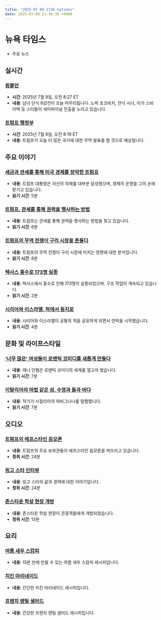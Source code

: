 ```yaml
---
title: "2025 07 09 2136 nytimes"
date: 2025-07-09 21:36:35 +0900
---
```


# 뉴욕 타임스
- 주요 뉴스

## 실시간

### [윔블던](https://www.nytimes.com/athletic/live-blogs/wimbledon-2025-live-updates-day-10-scores-results-quarterfinals/cTo5sHFrbXKy/)
- **시간**: 2025년 7월 9일, 오전 8:27 ET
- **내용**: 남녀 단식 8강전이 오늘 마무리됩니다. 노박 조코비치, 얀닉 시너, 이가 스비아텍 등 스타들이 세미파이널 진출을 노리고 있습니다.

### [트럼프 행정부](https://www.nytimes.com/live/2025/07/09/us/trump-news)
- **시간**: 2025년 7월 9일, 오전 8:19 ET
- **내용**: 트럼프가 오늘 더 많은 국가에 대한 무역 발표를 할 것으로 예상됩니다.

## 주요 이야기

### [세금과 관세를 통해 미국 경제를 장악한 트럼프](https://www.nytimes.com/2025/07/09/us/politics/trump-bill-tariffs-economy.html)
- **내용**: 트럼프 대통령은 자신의 의제를 대부분 달성했으며, 경제의 운명을 그의 손에 맡기고 있습니다.
- **읽기 시간**: 5분

### [트럼프, 관세를 통해 권력을 행사하는 방법](https://www.nytimes.com/2025/07/09/us/politics/trump-tariffs-trade-policy.html)
- **내용**: 트럼프는 관세를 통해 권력을 행사하는 방법을 찾고 있습니다.
- **읽기 시간**: 6분

### [트럼프의 무역 전쟁이 구리 시장을 흔들다](https://www.nytimes.com/2025/07/09/business/dealbook/trump-trade-war-copper.html)
- **내용**: 트럼프의 무역 전쟁이 구리 시장에 미치는 영향에 대한 분석입니다.
- **읽기 시간**: 8분

### [텍사스 홍수로 173명 실종](https://www.nytimes.com/2025/07/09/us/texas-floods-missing-search.html)
- **내용**: 텍사스에서 홍수로 인해 173명이 실종되었으며, 구조 작업이 계속되고 있습니다.
- **읽기 시간**: 2분

### [시리아와 이스라엘, 적에서 동지로](https://www.nytimes.com/2025/07/09/world/middleeast/syria-israel-talks.html)
- **내용**: 시리아와 이스라엘이 공통의 적을 공유하게 되면서 연락을 시작했습니다.
- **읽기 시간**: 4분

## 문화 및 라이프스타일

### [‘너무 많은’ 여성들이 로맨틱 코미디를 새롭게 만들다](https://www.nytimes.com/2025/07/09/arts/television/too-much-lena-dunham-emily-ratajkowski-megan-stalter.html)
- **내용**: 레나 던햄은 로맨틱 코미디의 세계를 열고자 했습니다.
- **읽기 시간**: 7분

### [이탈리아의 마법 같은 섬, 수영과 돌과 바다](https://www.nytimes.com/2025/07/09/travel/sicilian-island-italy-swimming-stone-tuna.html)
- **내용**: 작가가 시칠리아의 파비그나나를 탐험합니다.
- **읽기 시간**: 7분

## 오디오

### [트럼프의 에프스타인 음모론](https://www.nytimes.com/2025/07/09/podcasts/the-daily/trump-epstein-conspiracy.html)
- **내용**: 트럼프의 주요 보좌관들이 에프스타인 음모론을 퍼뜨리고 있습니다.
- **청취 시간**: 24분

### [링고 스타 인터뷰](https://www.nytimes.com/2025/07/02/arts/music/ringo-starr-interview.html)
- **내용**: 링고 스타의 삶과 경력에 대한 이야기입니다.
- **청취 시간**: 24분

### [존스타운 학살 현장 개방](https://www.nytimes.com/2025/07/03/world/americas/jonestown-guyana-tourists.html)
- **내용**: 존스타운 학살 현장이 관광객들에게 개방되었습니다.
- **청취 시간**: 13분

## 요리

### [여름 새우 스캄피](https://cooking.nytimes.com/recipes/1021184-summer-shrimp-scampi-with-tomatoes-and-corn)
- **내용**: 15분 만에 만들 수 있는 여름 새우 스캄피 레시피입니다.

### [치킨 마리네이드](https://cooking.nytimes.com/recipes/1024729-chicken-marinade)
- **내용**: 간단한 치킨 마리네이드 레시피입니다.

### [프렌치 렌틸 샐러드](https://cooking.nytimes.com/recipes/1026766-french-lentil-salad)
- **내용**: 건강한 프렌치 렌틸 샐러드 레시피입니다.